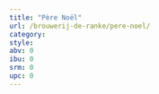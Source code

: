 ```yaml
---
title: "Père Noël"
url: /brouwerij-de-ranke/pere-noel/
category: 
style: 
abv: 0
ibu: 0
srm: 0
upc: 0
---
```


